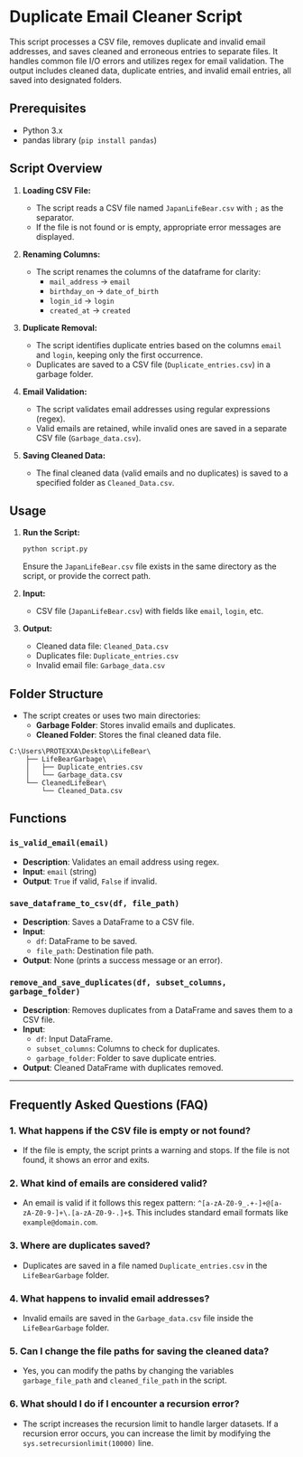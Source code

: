 
# Duplicate Email Cleaner Script

This script processes a CSV file, removes duplicate and invalid email addresses, and saves cleaned and erroneous entries to separate files. It handles common file I/O errors and utilizes regex for email validation. The output includes cleaned data, duplicate entries, and invalid email entries, all saved into designated folders.

## Prerequisites

- Python 3.x
- pandas library (`pip install pandas`)

## Script Overview

1. **Loading CSV File:**
   - The script reads a CSV file named `JapanLifeBear.csv` with `;` as the separator.
   - If the file is not found or is empty, appropriate error messages are displayed.

2. **Renaming Columns:**
   - The script renames the columns of the dataframe for clarity:
     - `mail_address` → `email`
     - `birthday_on` → `date_of_birth`
     - `login_id` → `login`
     - `created_at` → `created`

3. **Duplicate Removal:**
   - The script identifies duplicate entries based on the columns `email` and `login`, keeping only the first occurrence.
   - Duplicates are saved to a CSV file (`Duplicate_entries.csv`) in a garbage folder.

4. **Email Validation:**
   - The script validates email addresses using regular expressions (regex).
   - Valid emails are retained, while invalid ones are saved in a separate CSV file (`Garbage_data.csv`).

5. **Saving Cleaned Data:**
   - The final cleaned data (valid emails and no duplicates) is saved to a specified folder as `Cleaned_Data.csv`.

## Usage

1. **Run the Script:**
   ```bash
   python script.py
   ```
   Ensure the `JapanLifeBear.csv` file exists in the same directory as the script, or provide the correct path.

2. **Input:**
   - CSV file (`JapanLifeBear.csv`) with fields like `email`, `login`, etc.

3. **Output:**
   - Cleaned data file: `Cleaned_Data.csv`
   - Duplicates file: `Duplicate_entries.csv`
   - Invalid email file: `Garbage_data.csv`

## Folder Structure

- The script creates or uses two main directories:
  - **Garbage Folder**: Stores invalid emails and duplicates.
  - **Cleaned Folder**: Stores the final cleaned data file.

```plaintext
C:\Users\PROTEXXA\Desktop\LifeBear\
    ├── LifeBearGarbage\
    │   ├── Duplicate_entries.csv
    │   └── Garbage_data.csv
    └── CleanedLifeBear\
        └── Cleaned_Data.csv
```

## Functions

### `is_valid_email(email)`
- **Description**: Validates an email address using regex.
- **Input**: `email` (string)
- **Output**: `True` if valid, `False` if invalid.

### `save_dataframe_to_csv(df, file_path)`
- **Description**: Saves a DataFrame to a CSV file.
- **Input**: 
  - `df`: DataFrame to be saved.
  - `file_path`: Destination file path.
- **Output**: None (prints a success message or an error).

### `remove_and_save_duplicates(df, subset_columns, garbage_folder)`
- **Description**: Removes duplicates from a DataFrame and saves them to a CSV file.
- **Input**:
  - `df`: Input DataFrame.
  - `subset_columns`: Columns to check for duplicates.
  - `garbage_folder`: Folder to save duplicate entries.
- **Output**: Cleaned DataFrame with duplicates removed.

---

## Frequently Asked Questions (FAQ)

### 1. **What happens if the CSV file is empty or not found?**
- If the file is empty, the script prints a warning and stops. If the file is not found, it shows an error and exits.

### 2. **What kind of emails are considered valid?**
- An email is valid if it follows this regex pattern: `^[a-zA-Z0-9_.+-]+@[a-zA-Z0-9-]+\.[a-zA-Z0-9-.]+$`. This includes standard email formats like `example@domain.com`.

### 3. **Where are duplicates saved?**
- Duplicates are saved in a file named `Duplicate_entries.csv` in the `LifeBearGarbage` folder.

### 4. **What happens to invalid email addresses?**
- Invalid emails are saved in the `Garbage_data.csv` file inside the `LifeBearGarbage` folder.

### 5. **Can I change the file paths for saving the cleaned data?**
- Yes, you can modify the paths by changing the variables `garbage_file_path` and `cleaned_file_path` in the script.

### 6. **What should I do if I encounter a recursion error?**
- The script increases the recursion limit to handle larger datasets. If a recursion error occurs, you can increase the limit by modifying the `sys.setrecursionlimit(10000)` line.
